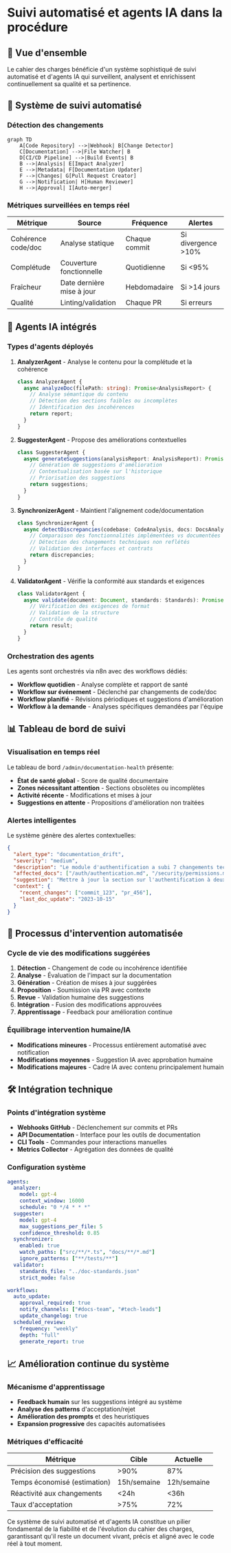 # Suivi automatisé et agents IA dans la procédure

## 🤖 Vue d'ensemble

Le cahier des charges bénéficie d'un système sophistiqué de suivi automatisé et d'agents IA qui surveillent, analysent et enrichissent continuellement sa qualité et sa pertinence.

## 🔄 Système de suivi automatisé

### Détection des changements

```mermaid
graph TD
    A[Code Repository] -->|Webhook| B[Change Detector]
    C[Documentation] -->|File Watcher| B
    D[CI/CD Pipeline] -->|Build Events| B
    B -->|Analysis| E[Impact Analyzer]
    E -->|Metadata| F[Documentation Updater]
    F -->|Changes| G[Pull Request Creator]
    G -->|Notification| H[Human Reviewer]
    H -->|Approval| I[Auto-merger]
```

### Métriques surveillées en temps réel

| Métrique | Source | Fréquence | Alertes |
|----------|--------|-----------|---------|
| Cohérence code/doc | Analyse statique | Chaque commit | Si divergence >10% |
| Complétude | Couverture fonctionnelle | Quotidienne | Si <95% |
| Fraîcheur | Date dernière mise à jour | Hebdomadaire | Si >14 jours |
| Qualité | Linting/validation | Chaque PR | Si erreurs |

## 🧠 Agents IA intégrés

### Types d'agents déployés

1. **AnalyzerAgent** - Analyse le contenu pour la complétude et la cohérence
   ```typescript
   class AnalyzerAgent {
     async analyzeDoc(filePath: string): Promise<AnalysisReport> {
       // Analyse sémantique du contenu
       // Détection des sections faibles ou incomplètes
       // Identification des incohérences
       return report;
     }
   }
   ```

2. **SuggesterAgent** - Propose des améliorations contextuelles
   ```typescript
   class SuggesterAgent {
     async generateSuggestions(analysisReport: AnalysisReport): Promise<Suggestion[]> {
       // Génération de suggestions d'amélioration
       // Contextualisation basée sur l'historique
       // Priorisation des suggestions
       return suggestions;
     }
   }
   ```

3. **SynchronizerAgent** - Maintient l'alignement code/documentation
   ```typescript
   class SynchronizerAgent {
     async detectDiscrepancies(codebase: CodeAnalysis, docs: DocsAnalysis): Promise<Discrepancy[]> {
       // Comparaison des fonctionnalités implémentées vs documentées
       // Détection des changements techniques non reflétés
       // Validation des interfaces et contrats
       return discrepancies;
     }
   }
   ```

4. **ValidatorAgent** - Vérifie la conformité aux standards et exigences
   ```typescript
   class ValidatorAgent {
     async validate(document: Document, standards: Standards): Promise<ValidationResult> {
       // Vérification des exigences de format
       // Validation de la structure
       // Contrôle de qualité
       return result;
     }
   }
   ```

### Orchestration des agents

Les agents sont orchestrés via n8n avec des workflows dédiés:

- **Workflow quotidien** - Analyse complète et rapport de santé
- **Workflow sur événement** - Déclenché par changements de code/doc
- **Workflow planifié** - Révisions périodiques et suggestions d'amélioration
- **Workflow à la demande** - Analyses spécifiques demandées par l'équipe

## 📊 Tableau de bord de suivi

### Visualisation en temps réel

Le tableau de bord `/admin/documentation-health` présente:

- **État de santé global** - Score de qualité documentaire
- **Zones nécessitant attention** - Sections obsolètes ou incomplètes
- **Activité récente** - Modifications et mises à jour
- **Suggestions en attente** - Propositions d'amélioration non traitées

### Alertes intelligentes

Le système génère des alertes contextuelles:

```json
{
  "alert_type": "documentation_drift",
  "severity": "medium",
  "description": "Le module d'authentification a subi 7 changements techniques non reflétés dans la documentation",
  "affected_docs": ["/auth/authentication.md", "/security/permissions.md"],
  "suggestion": "Mettre à jour la section sur l'authentification à deux facteurs",
  "context": {
    "recent_changes": ["commit_123", "pr_456"],
    "last_doc_update": "2023-10-15"
  }
}
```

## 🔄 Processus d'intervention automatisée

### Cycle de vie des modifications suggérées

1. **Détection** - Changement de code ou incohérence identifiée
2. **Analyse** - Évaluation de l'impact sur la documentation
3. **Génération** - Création de mises à jour suggérées
4. **Proposition** - Soumission via PR avec contexte
5. **Revue** - Validation humaine des suggestions
6. **Intégration** - Fusion des modifications approuvées
7. **Apprentissage** - Feedback pour amélioration continue

### Équilibrage intervention humaine/IA

- **Modifications mineures** - Processus entièrement automatisé avec notification
- **Modifications moyennes** - Suggestion IA avec approbation humaine
- **Modifications majeures** - Cadre IA avec contenu principalement humain

## 🛠️ Intégration technique

### Points d'intégration système

- **Webhooks GitHub** - Déclenchement sur commits et PRs
- **API Documentation** - Interface pour les outils de documentation
- **CLI Tools** - Commandes pour interactions manuelles
- **Metrics Collector** - Agrégation des données de qualité

### Configuration système

```yaml
agents:
  analyzer:
    model: gpt-4
    context_window: 16000
    schedule: "0 */4 * * *"
  suggester:
    model: gpt-4
    max_suggestions_per_file: 5
    confidence_threshold: 0.85
  synchronizer:
    enabled: true
    watch_paths: ["src/**/*.ts", "docs/**/*.md"]
    ignore_patterns: ["**/tests/**"]
  validator:
    standards_file: "../doc-standards.json"
    strict_mode: false

workflows:
  auto_update:
    approval_required: true
    notify_channels: ["#docs-team", "#tech-leads"]
    update_changelog: true
  scheduled_review:
    frequency: "weekly"
    depth: "full"
    generate_report: true
```

## 📈 Amélioration continue du système

### Mécanisme d'apprentissage

- **Feedback humain** sur les suggestions intégré au système
- **Analyse des patterns** d'acceptation/rejet
- **Amélioration des prompts** et des heuristiques
- **Expansion progressive** des capacités automatisées

### Métriques d'efficacité

| Métrique | Cible | Actuelle |
|----------|-------|----------|
| Précision des suggestions | >90% | 87% |
| Temps économisé (estimation) | 15h/semaine | 12h/semaine |
| Réactivité aux changements | <24h | <36h |
| Taux d'acceptation | >75% | 72% |

Ce système de suivi automatisé et d'agents IA constitue un pilier fondamental de la fiabilité et de l'évolution du cahier des charges, garantissant qu'il reste un document vivant, précis et aligné avec le code réel à tout moment.
